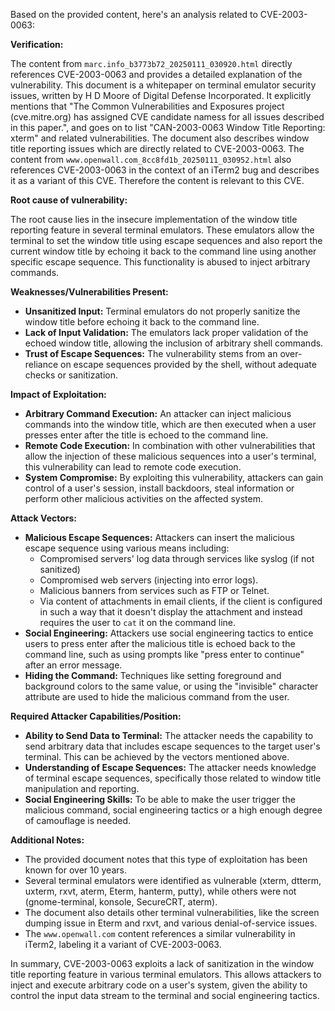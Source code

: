 Based on the provided content, here's an analysis related to CVE-2003-0063:

**Verification:**

The content from `marc.info_b3773b72_20250111_030920.html` directly references CVE-2003-0063 and provides a detailed explanation of the vulnerability. This document is a whitepaper on terminal emulator security issues, written by H D Moore of Digital Defense Incorporated. It explicitly mentions that  "The Common Vulnerabilities and Exposures project (cve.mitre.org) has assigned CVE candidate namess for all issues described in this paper.", and goes on to list "CAN-2003-0063 Window Title Reporting: xterm" and related vulnerabilities. The document also describes window title reporting issues which are directly related to CVE-2003-0063. The content from `www.openwall.com_8cc8fd1b_20250111_030952.html` also references CVE-2003-0063 in the context of an iTerm2 bug and describes it as a variant of this CVE. Therefore the content is relevant to this CVE.

**Root cause of vulnerability:**

The root cause lies in the insecure implementation of the window title reporting feature in several terminal emulators. These emulators allow the terminal to set the window title using escape sequences and also report the current window title by echoing it back to the command line using another specific escape sequence. This functionality is abused to inject arbitrary commands.

**Weaknesses/Vulnerabilities Present:**

- **Unsanitized Input:** Terminal emulators do not properly sanitize the window title before echoing it back to the command line.
- **Lack of Input Validation:** The emulators lack proper validation of the echoed window title, allowing the inclusion of arbitrary shell commands.
- **Trust of Escape Sequences:** The vulnerability stems from an over-reliance on escape sequences provided by the shell, without adequate checks or sanitization.

**Impact of Exploitation:**

- **Arbitrary Command Execution:** An attacker can inject malicious commands into the window title, which are then executed when a user presses enter after the title is echoed to the command line.
- **Remote Code Execution:** In combination with other vulnerabilities that allow the injection of these malicious sequences into a user's terminal, this vulnerability can lead to remote code execution.
- **System Compromise:** By exploiting this vulnerability, attackers can gain control of a user's session, install backdoors, steal information or perform other malicious activities on the affected system.

**Attack Vectors:**

- **Malicious Escape Sequences:** Attackers can insert the malicious escape sequence using various means including:
   - Compromised servers' log data through services like syslog (if not sanitized)
   - Compromised web servers (injecting into error logs).
   - Malicious banners from services such as FTP or Telnet.
   - Via content of attachments in email clients, if the client is configured in such a way that it doesn't display the attachment and instead requires the user to `cat` it on the command line.
- **Social Engineering:** Attackers use social engineering tactics to entice users to press enter after the malicious title is echoed back to the command line, such as using prompts like "press enter to continue" after an error message.
- **Hiding the Command:** Techniques like setting foreground and background colors to the same value, or using the "invisible" character attribute are used to hide the malicious command from the user.

**Required Attacker Capabilities/Position:**

- **Ability to Send Data to Terminal:** The attacker needs the capability to send arbitrary data that includes escape sequences to the target user's terminal. This can be achieved by the vectors mentioned above.
- **Understanding of Escape Sequences:** The attacker needs knowledge of terminal escape sequences, specifically those related to window title manipulation and reporting.
- **Social Engineering Skills:** To be able to make the user trigger the malicious command, social engineering tactics or a high enough degree of camouflage is needed.

**Additional Notes:**

- The provided document notes that this type of exploitation has been known for over 10 years.
- Several terminal emulators were identified as vulnerable (xterm, dtterm, uxterm, rxvt, aterm, Eterm, hanterm, putty), while others were not (gnome-terminal, konsole, SecureCRT, aterm).
- The document also details other terminal vulnerabilities, like the screen dumping issue in Eterm and rxvt, and various denial-of-service issues.
- The `www.openwall.com` content references a similar vulnerability in iTerm2, labeling it a variant of CVE-2003-0063.

In summary, CVE-2003-0063 exploits a lack of sanitization in the window title reporting feature in various terminal emulators. This allows attackers to inject and execute arbitrary code on a user's system, given the ability to control the input data stream to the terminal and social engineering tactics.